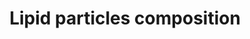 ---
annotations:
- id: PW:0000010
  parent: classic metabolic pathway
  type: Pathway Ontology
  value: lipid metabolic pathway
authors:
- Egonw
- MaintBot
- Ariutta
- DeSl
- Eweitz
description: This particle describes the chemical composition of various lipid particles.
  See also [https://www.wikipathways.org/index.php/Pathway:WP430] for a basic overview
  of cholesterol synthesis, and for the disease related to the lipoproteins in this
  pathway see [https://www.wikipathways.org/index.php/Pathway:WP4522].  Additional
  sources - A. Goldberg, Overview of Lipid Metabolism, 2015. http://www.msdmanuals.com/professional/endocrine-and-metabolic-disorders/lipid-disorders/overview-of-lipid-metabolism
last-edited: 2021-05-22
ndex: 162ad442-8b67-11eb-9e72-0ac135e8bacf
organisms:
- Homo sapiens
redirect_from:
- /index.php/Pathway:WP3601
- /instance/WP3601
revision: null
schema-jsonld:
- '@context': https://schema.org/
  '@id': https://wikipathways.github.io/pathways/WP3601.html
  '@type': Dataset
  creator:
    '@type': Organization
    name: WikiPathways
  description: This particle describes the chemical composition of various lipid particles.
    See also [https://www.wikipathways.org/index.php/Pathway:WP430] for a basic overview
    of cholesterol synthesis, and for the disease related to the lipoproteins in this
    pathway see [https://www.wikipathways.org/index.php/Pathway:WP4522].  Additional
    sources - A. Goldberg, Overview of Lipid Metabolism, 2015. http://www.msdmanuals.com/professional/endocrine-and-metabolic-disorders/lipid-disorders/overview-of-lipid-metabolism
  keywords:
  - Apo A-I
  - Apo A-II
  - Apo B-100
  - Apo B-48
  - Apo C-II
  - Apo C-III
  - Apo E
  - CETP
  - Chylomicron
  - FA
  - HDL
  - IDL
  - LCAT
  - LDL
  - LDLR
  - LPL
  - ROS
  - TG
  - VLDL
  - cholesterol
  - cholesteryl
  - ester
  - glycerol
  - oxLDL
  license: CC0
  name: Lipid particles composition
seo: CreativeWork
title: Lipid particles composition
wpid: WP3601
---